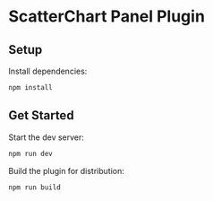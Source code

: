 # ScatterChart Panel Plugin

## Setup

Install dependencies:

```bash
npm install
```

## Get Started

Start the dev server:

```bash
npm run dev
```

Build the plugin for distribution:

```bash
npm run build
```
